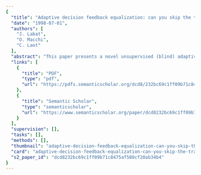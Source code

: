 ```yaml
---
{
  "title": "Adaptive decision feedback equalization: can you skip the training period?",
  "date": "1998-07-01",
  "authors": [
    "J. Labat",
    "O. Macchi",
    "C. Laot"
  ],
  "abstract": "This paper presents a novel unsupervised (blind) adaptive decision feedback equalizer (DFE). It can be thought of as the cascade of four devices, whose main components are a purely recursive filter (/spl Rscr/) and a transversal filter (/spl Tscr/). Its major feature is the ability to deal with severe quickly time-varying channels, unlike the conventional adaptive DFE. This result is obtained by allowing the new equalizer to modify, in a reversible way, both its structure and its adaptation according to some measure of performance such as the mean-square error (MSE). In the starting mode, /spl Rscr/ comes first and whitens its own output by means of a prediction principle, while /spl Tscr/ removes the remaining intersymbol interference (ISI) thanks to the Godard (1980) (or Shalvi-Weinstein (1990)) algorithm. In the tracking mode the equalizer becomes the classical DFE controlled by the decision-directed (DD) least-mean-square (LMS) algorithm. With the same computational complexity, the new unsupervised equalizer exhibits the same convergence speed, steady-state MSE, and bit-error rate (BER) as the trained conventional DFE, but it requires no training. It has been implemented on a digital signal processor (DSP) and tested on underwater communications signals-its performances are really convincing.",
  "links": [
    {
      "title": "PDF",
      "type": "pdf",
      "url": "https://pdfs.semanticscholar.org/dcd8/232bc69c1ff09b71c8475af580cf20ab34b4.pdf"
    },
    {
      "title": "Semantic Scholar",
      "type": "semanticscholar",
      "url": "https://www.semanticscholar.org/paper/dcd8232bc69c1ff09b71c8475af580cf20ab34b4"
    }
  ],
  "supervision": [],
  "tasks": [],
  "methods": [],
  "thumbnail": "adaptive-decision-feedback-equalization-can-you-skip-the-training-period-thumb.jpg",
  "card": "adaptive-decision-feedback-equalization-can-you-skip-the-training-period-card.jpg",
  "s2_paper_id": "dcd8232bc69c1ff09b71c8475af580cf20ab34b4"
}
---
```


